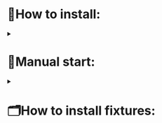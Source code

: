 <h1>📍How to install: </h1>

<details><summary><h1>🧾Manual start:</h1></summary><br>
<h4>1 - Connect venv:</h4> 

```
python -m venv venv
```

<h4>2 - Activate it:</h4> 
<h5>For Windows</h5>

```
.\venv\Scripts\activate
```
<h5>For MacOS</h5>
```
source /venv/bin/activate
```


<h4>3 - Install libraries:</h4>

```
pip install -r requirements.txt
```

<h4>4 - Run the migration:</h4> 

```
python manage.py makemigrations
```

<h4>5 - Apply migration:</h4> 

```
python manage.py migrate
```

<h4>6 - Run server:</h4> 

```
python manage.py runserver
```

</details>
<details><summary><h1>🗂️How to install fixtures:</h1></summary><br/>

```
python manage.py loaddata My_fixtures/myfixture.json
```

</details>


[//]: # (<h1>Link to posted site:</h1>)
[//]: # (<a href="https://www.google.com/" target="_blank">Google</a>)